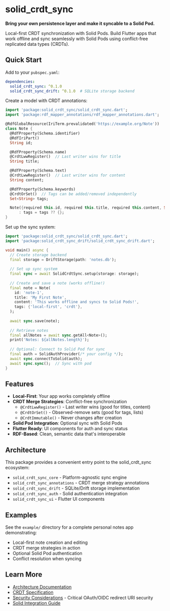 # solid_crdt_sync

**Bring your own persistence layer and make it syncable to a Solid Pod.**

Local-first CRDT synchronization with Solid Pods. Build Flutter apps that work offline and sync seamlessly with Solid Pods using conflict-free replicated data types (CRDTs).

## Quick Start

Add to your `pubspec.yaml`:

```yaml
dependencies:
  solid_crdt_sync: ^0.1.0
  solid_crdt_sync_drift: ^0.1.0  # SQLite storage backend
```

Create a model with CRDT annotations:

```dart
import 'package:solid_crdt_sync/solid_crdt_sync.dart';
import 'package:rdf_mapper_annotations/rdf_mapper_annotations.dart';

@RdfGlobalResource(IriTerm.prevalidated('https://example.org/Note'))
class Note {
  @RdfProperty(Schema.identifier)
  @RdfIriPart()
  String id;

  @RdfProperty(Schema.name)
  @CrdtLwwRegister()  // Last writer wins for title
  String title;

  @RdfProperty(Schema.text)
  @CrdtLwwRegister()  // Last writer wins for content
  String content;

  @RdfProperty(Schema.keywords)
  @CrdtOrSet()  // Tags can be added/removed independently
  Set<String> tags;

  Note({required this.id, required this.title, required this.content, Set<String>? tags})
      : tags = tags ?? {};
}
```

Set up the sync system:

```dart
import 'package:solid_crdt_sync/solid_crdt_sync.dart';
import 'package:solid_crdt_sync_drift/solid_crdt_sync_drift.dart';

void main() async {
  // Create storage backend
  final storage = DriftStorage(path: 'notes.db');
  
  // Set up sync system
  final sync = await SolidCrdtSync.setup(storage: storage);
  
  // Create and save a note (works offline!)
  final note = Note(
    id: 'note-1',
    title: 'My First Note',
    content: 'This works offline and syncs to Solid Pods!',
    tags: {'local-first', 'crdt'},
  );
  
  await sync.save(note);
  
  // Retrieve notes
  final allNotes = await sync.getAll<Note>();
  print('Notes: ${allNotes.length}');
  
  // Optional: Connect to Solid Pod for sync
  final auth = SolidAuthProvider(/* your config */);
  await sync.connectToSolid(auth);
  await sync.sync();  // Sync with pod
}
```

## Features

- **Local-First**: Your app works completely offline
- **CRDT Merge Strategies**: Conflict-free synchronization
  - `@CrdtLwwRegister()` - Last writer wins (good for titles, content)
  - `@CrdtOrSet()` - Observed-remove sets (good for tags, lists)
  - `@CrdtImmutable()` - Never changes after creation
- **Solid Pod Integration**: Optional sync with Solid Pods
- **Flutter Ready**: UI components for auth and sync status
- **RDF-Based**: Clean, semantic data that's interoperable

## Architecture

This package provides a convenient entry point to the solid_crdt_sync ecosystem:

- `solid_crdt_sync_core` - Platform-agnostic sync engine
- `solid_crdt_sync_annotations` - CRDT merge strategy annotations  
- `solid_crdt_sync_drift` - SQLite/Drift storage implementation
- `solid_crdt_sync_auth` - Solid authentication integration
- `solid_crdt_sync_ui` - Flutter UI components

## Examples

See the `example/` directory for a complete personal notes app demonstrating:
- Local-first note creation and editing
- CRDT merge strategies in action
- Optional Solid Pod authentication
- Conflict resolution when syncing

## Learn More

- [Architecture Documentation](https://github.com/your-org/solid_crdt_sync/blob/main/spec/docs/ARCHITECTURE.md)
- [CRDT Specification](https://github.com/your-org/solid_crdt_sync/blob/main/spec/CRDT_SPECIFICATION.md)
- [Security Considerations](https://github.com/your-org/solid_crdt_sync/blob/main/spec/docs/SECURITY.md) - Critical OAuth/OIDC redirect URI security
- [Solid Integration Guide](https://github.com/your-org/solid_crdt_sync/blob/main/docs/SOLID_INTEGRATION.md)